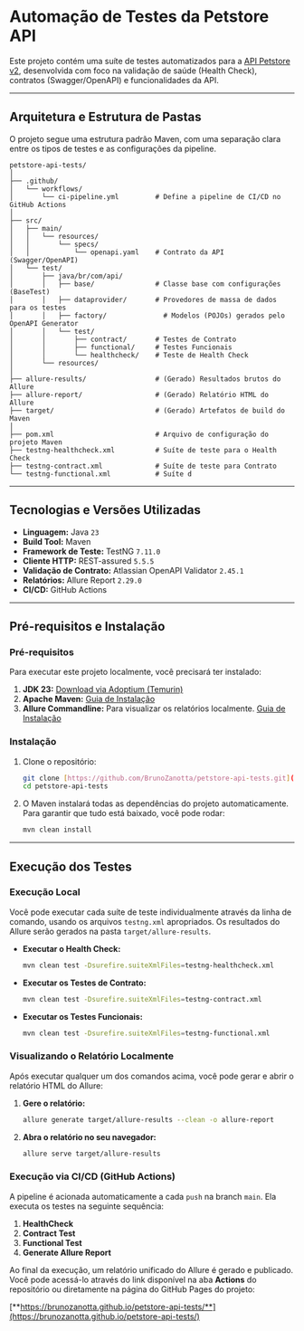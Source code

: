 # Automação de Testes da Petstore API


Este projeto contém uma suíte de testes automatizados para a [API Petstore v2](https://petstore.swagger.io/), desenvolvida com foco na validação de saúde (Health Check), contratos (Swagger/OpenAPI) e funcionalidades da API.

---

## Arquitetura e Estrutura de Pastas

O projeto segue uma estrutura padrão Maven, com uma separação clara entre os tipos de testes e as configurações da pipeline.

    petstore-api-tests/
    │
    ├── .github/
    │   └── workflows/
    │       └── ci-pipeline.yml         # Define a pipeline de CI/CD no GitHub Actions
    │
    ├── src/
    │   ├── main/
    │   │   └── resources/
    │   │       └── specs/
    │   │           └── openapi.yaml    # Contrato da API (Swagger/OpenAPI)
    │   └── test/
    │       ├── java/br/com/api/
    │       │   ├── base/               # Classe base com configurações (BaseTest)
    │       │   ├── dataprovider/       # Provedores de massa de dados para os testes
    │       │   ├── factory/              # Modelos (POJOs) gerados pelo OpenAPI Generator
    │       │   └── test/
    │       │       ├── contract/       # Testes de Contrato
    │       │       ├── functional/     # Testes Funcionais
    │       │       └── healthcheck/    # Teste de Health Check
    │       └── resources/
    │
    ├── allure-results/                 # (Gerado) Resultados brutos do Allure
    ├── allure-report/                  # (Gerado) Relatório HTML do Allure
    ├── target/                         # (Gerado) Artefatos de build do Maven
    │
    ├── pom.xml                         # Arquivo de configuração do projeto Maven
    ├── testng-healthcheck.xml          # Suíte de teste para o Health Check
    ├── testng-contract.xml             # Suíte de teste para Contrato
    └── testng-functional.xml           # Suíte d

---

##  Tecnologias e Versões Utilizadas

* **Linguagem:** Java `23`
* **Build Tool:** Maven
* **Framework de Teste:** TestNG `7.11.0`
* **Cliente HTTP:** REST-assured `5.5.5`
* **Validação de Contrato:** Atlassian OpenAPI Validator `2.45.1`
* **Relatórios:** Allure Report `2.29.0`
* **CI/CD:** GitHub Actions

---

##  Pré-requisitos e Instalação

### Pré-requisitos

Para executar este projeto localmente, você precisará ter instalado:
1.  **JDK 23:** [Download via Adoptium (Temurin)](https://adoptium.net/)
2.  **Apache Maven:** [Guia de Instalação](https://maven.apache.org/install.html)
3.  **Allure Commandline:** Para visualizar os relatórios localmente. [Guia de Instalação](https://allurereport.org/docs/gettingstarted-installation-commandline/)

### Instalação

1.  Clone o repositório:
    ```bash
    git clone [https://github.com/BrunoZanotta/petstore-api-tests.git](https://github.com/BrunoZanotta/petstore-api-tests.git)
    cd petstore-api-tests
    ```

2.  O Maven instalará todas as dependências do projeto automaticamente. Para garantir que tudo está baixado, você pode rodar:
    ```bash
    mvn clean install
    ```

---

## Execução dos Testes

### Execução Local

Você pode executar cada suíte de teste individualmente através da linha de comando, usando os arquivos `testng.xml` apropriados. Os resultados do Allure serão gerados na pasta `target/allure-results`.

* **Executar o Health Check:**
    ```bash
    mvn clean test -Dsurefire.suiteXmlFiles=testng-healthcheck.xml
    ```

* **Executar os Testes de Contrato:**
    ```bash
    mvn clean test -Dsurefire.suiteXmlFiles=testng-contract.xml
    ```

* **Executar os Testes Funcionais:**
    ```bash
    mvn clean test -Dsurefire.suiteXmlFiles=testng-functional.xml
    ```

### Visualizando o Relatório Localmente

Após executar qualquer um dos comandos acima, você pode gerar e abrir o relatório HTML do Allure:

1.  **Gere o relatório:**
    ```bash
    allure generate target/allure-results --clean -o allure-report
    ```

2.  **Abra o relatório no seu navegador:**
    ```bash
    allure serve target/allure-results
    ```

### Execução via CI/CD (GitHub Actions)

A pipeline é acionada automaticamente a cada `push` na branch `main`. Ela executa os testes na seguinte sequência:
1.  **HealthCheck**
2.  **Contract Test**
3.  **Functional Test**
4. **Generate Allure Report**

Ao final da execução, um relatório unificado do Allure é gerado e publicado. Você pode acessá-lo através do link disponível na aba **Actions** do repositório ou diretamente na página do GitHub Pages do projeto:

[**https://brunozanotta.github.io/petstore-api-tests/**](https://brunozanotta.github.io/petstore-api-tests/)
```eof